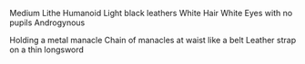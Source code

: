 Medium Lithe Humanoid
Light black leathers
White Hair
White Eyes with no pupils
Androgynous

Holding a metal manacle
Chain of manacles at waist like a belt
Leather strap on a thin longsword

